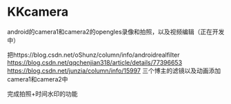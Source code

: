 # KKcamera
android的camera1和camera2的opengles录像和拍照，以及视频编辑（正在开发中）

把https://blog.csdn.net/oShunz/column/info/androidrealfilter
 https://blog.csdn.net/qqchenjian318/article/details/77396653
 https://blog.csdn.net/junzia/column/info/15997 三个博主的滤镜以及动画添加camera1和camera2中

完成拍照+时间水印的功能
